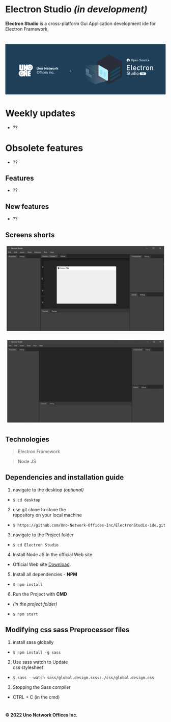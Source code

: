 # Electron Studio *(in development)*

**Electron Studio** is a cross-platform Gui Application development ide for Electron Framework.

#

![Electron Studio - Project](Doc/repo_banner.png)

# Weekly updates

- ??

# Obsolete features

- ??

## Features

- ??

## New features

- ??

## Screens shorts

![Electron Studio - Project](Doc/img2.jpg)

![Electron Studio - Project](Doc/img3.jpg)

## Technologies

> Electron Framework 

> Node JS

## Dependencies and installation guide

1. navigate to the desktop *(optional)*

- `$ cd desktop`

2. use git clone to clone the <br>repository on your local machine

- `$ https://github.com/Uno-Network-Offices-Inc/ElectronStudio-ide.git`

3. navigate to the Project folder

- `$ cd Electron Studio`

4. Install Node JS In the official Web site

- Official Web site [Download](https://nodejs.org/en/download/).

5. Install all dependencies - **NPM**

- `$ npm install`

6. Run the Project with **CMD**

- *(in the project folder)*

- `$ npm start`

## Modifying css sass Preprocessor files

1. install sass globally

- `$ npm install -g sass`

2. Use sass watch to Update <br> css stylesheet

-  `$ sass --watch sass/global.design.scss:./css/global.design.css`

3. Stopping the Sass compiler

- CTRL + C (in the cmd)

# 

#### © 2022 Uno Network Offices Inc.
